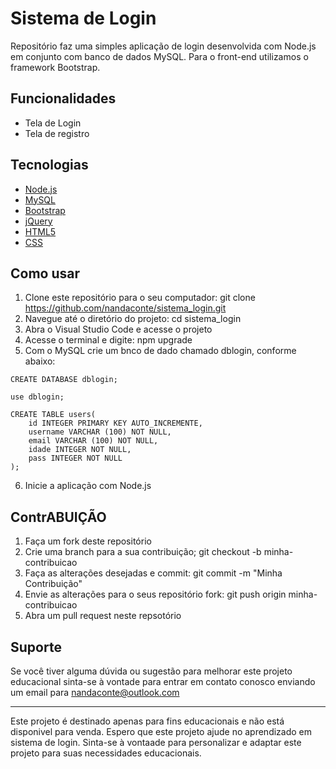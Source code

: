 # Sistema de Login

Repositório faz uma simples aplicação de login desenvolvida com Node.js em conjunto com banco de dados MySQL.
Para o front-end utilizamos o framework Bootstrap.


## Funcionalidades
- Tela de Login
- Tela de registro

## Tecnologias 
- [Node.js](https://nodejs.org/en/)
- [MySQL](https://www.mysql.com/)
- [Bootstrap](https://getbootstrap.com/)
- [jQuery](https://jquery.com/)
- [HTML5](https://developer.mozilla.org/en-US/docs/Web/Guide/HTML/HTML5)
- [CSS](https://developer.mozilla.org/en-US/docs/Web/CSS)

## Como usar

1. Clone este repositório para o seu computador: git clone https://github.com/nandaconte/sistema_login.git
2. Navegue até o diretório do projeto: cd sistema_login
3. Abra o Visual Studio Code e acesse o projeto
4. Acesse o terminal e digite: npm upgrade
5. Com o MySQL crie um bnco de dado chamado dblogin, conforme abaixo:

```
CREATE DATABASE dblogin;

use dblogin;

CREATE TABLE users(
    id INTEGER PRIMARY KEY AUTO_INCREMENTE,
    username VARCHAR (100) NOT NULL,
    email VARCHAR (100) NOT NULL,
    idade INTEGER NOT NULL,
    pass INTEGER NOT NULL
);
```
6. Inicie a aplicação com Node.js


## ContrABUIÇÃO
1. Faça um fork deste repositório
2. Crie uma branch para a sua contribuição; git checkout -b minha-contribuicao
3. Faça as alterações desejadas e commit: git commit -m "Minha Contribuição"
4. Envie as alterações para o seus repositório fork: git push origin minha-contribuicao
5. Abra um pull request neste repsotório

## Suporte
Se você tiver alguma dúvida ou sugestão para melhorar este projeto educacional sinta-se à vontade para entrar em contato conosco enviando um email para nandaconte@outlook.com


-----

Este projeto é destinado apenas para fins educacionais e não está disponivel para venda. Espero que este projeto ajude no aprendizado em sistema de login. Sinta-se à vontaade para personalizar e adaptar este projeto para suas necessidades educacionais.
